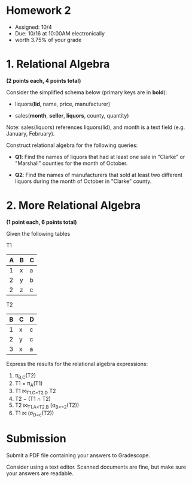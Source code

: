 # Homework 2

* Assigned: 10/4
* Due: 10/16 at 10:00AM electronically
* worth 3.75% of your grade 



# 1. Relational Algebra

**(2 points each, 4 points total)**

Consider the simplified schema below (primary keys are in **bold**):

* liquors(**lid**, name, price, manufacturer)
  
* sales(**month**, **seller**, **liquors**, county, quantity)

Note: sales(liquors) references liquors(lid), and month is a text field (e.g. January, February).

Construct relational algebra for the following queries:

* **Q1**: Find the names of liquors that had at least one sale in "Clarke" or "Marshall" counties for the month of October.

* **Q2**: Find the names of manufacturers that sold at least two different liquors during the month of October in "Clarke" county.



# 2. More Relational Algebra

**(1 point each, 6 points total)**

Given the following tables


T1

|A | B | C |  
|---|---|---|
|1 | x | a |
|2 | y | b |
|2 | z | c | 

T2

B | C | D
---|---|---
1 | x | c
2 | y | c
3 | x | a


Express the results for the relational algebra expressions:


1. π<sub>B,C</sub>(T2)
2. T1 × π<sub>A</sub>(T1)
3. T1 ⨝<sub>T1.C=T2.D</sub> T2 
4. T2 − (T1 ∩ T2)
5. T2 ⨝<sub>T1.A&lt;T2.B</sub> (σ<sub>B&lt;=2</sub>(T2))
6. T1 ⨝ (σ<sub>D=c</sub>(T2))



# Submission

Submit a PDF file containing your answers to Gradescope.

Consider using a text editor. Scanned documents are fine, but make sure your answers are readable.

